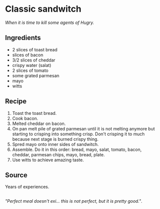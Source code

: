 # Classic sandwitch
_When it is time to kill some agents of Hugry._

## Ingredients
 * 2 slices of toast bread
 * slices of bacon
 * 3/2 slices of cheddar
 * crispy water (salat)
 * 2 slices of tomato
 * some grated parmesan
 * mayo
 * witts

## Recipe
 1. Toast the toast bread.
 2. Cook bacon.
 3. Melted cheddar on bacon.
 4. On pan melt pile of grated parmesan until it is not melting anymore but starting to crisping into something crisp. Don't crisping it to much because next stage is burned crispy thing.
 5. Spred mayo onto inner sides of sandwitch.
 6. Assemble. Do it in this order: bread, mayo, salat, tomato, bacon, cheddar, parmesan chips, mayo, bread, plate.
 7. Use witts to achieve amazing taste.

## Source
Years of experiences.

##
_"Perfect meal doesn't exi... this is not perfect, but it is pretty good."_.
